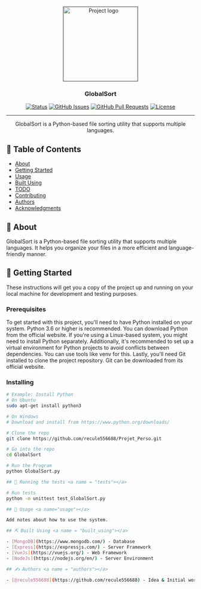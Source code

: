 <p align="center">
  <a href="" rel="noopener">
 <img width=200px height=200px src="https://i.imgur.com/6wj0hh6.jpg" alt="Project logo"></a>
</p>

<h3 align="center">GlobalSort</h3>

<div align="center">

[![Status](https://img.shields.io/badge/status-active-success.svg)]()
[![GitHub Issues](https://img.shields.io/github/issues/recule556688/Projet_Perso.svg)](https://github.com/recule556688/Projet_Perso/issues)
[![GitHub Pull Requests](https://img.shields.io/github/issues-pr/recule556688/Projet_Perso.svg)](https://github.com/recule556688/Projet_Perso/pulls)
[![License](https://img.shields.io/badge/license-MIT-blue.svg)](/LICENSE)

</div>

---

<p align="center"> GlobalSort is a Python-based file sorting utility that supports multiple languages.
    <br> 
</p>

## 📝 Table of Contents

- [About](#about)
- [Getting Started](#getting_started)
- [Usage](#usage)
- [Built Using](#built_using)
- [TODO](../TODO.md)
- [Contributing](../CONTRIBUTING.md)
- [Authors](#authors)
- [Acknowledgments](#acknowledgement)

## 🧐 About <a name = "about"></a>

GlobalSort is a Python-based file sorting utility that supports multiple languages. It helps you organize your files in a more efficient and language-friendly manner.

## 🏁 Getting Started <a name = "getting_started"></a>

These instructions will get you a copy of the project up and running on your local machine for development and testing purposes.

### Prerequisites

To get started with this project, you'll need to have Python installed on your system. Python 3.6 or higher is recommended. You can download Python from the official website. If you're using a Linux-based system, you might need to install Python separately. Additionally, it's recommended to set up a virtual environment for Python projects to avoid conflicts between dependencies. You can use tools like venv for this. Lastly, you'll need Git installed to clone the project repository. Git can be downloaded from its official website.

### Installing

```bash
# Example: Install Python
# On Ubuntu
sudo apt-get install python3

# On Windows
# Download and install from https://www.python.org/downloads/

# Clone the repo
git clone https://github.com/recule556688/Projet_Perso.git

# Go into the repo
cd GlobalSort

# Run the Program
python GlobalSort.py

## 🔧 Running the tests <a name = "tests"></a>

# Run tests
python -m unittest test_GlobalSort.py

## 🎈 Usage <a name="usage"></a>

Add notes about how to use the system.

## ⛏️ Built Using <a name = "built_using"></a>

- [MongoDB](https://www.mongodb.com/) - Database
- [Express](https://expressjs.com/) - Server Framework
- [VueJs](https://vuejs.org/) - Web Framework
- [NodeJs](https://nodejs.org/en/) - Server Environment

## ✍️ Authors <a name = "authors"></a>

- [@recule556688](https://github.com/recule556688) - Idea & Initial work
